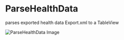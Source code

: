 # ParseHealthData

parses exported health data Export.xml to a TableView

![ParseHealthData Image](https://github.com/frcocoatst/ParseHealthData/parsehealthdata.png)


